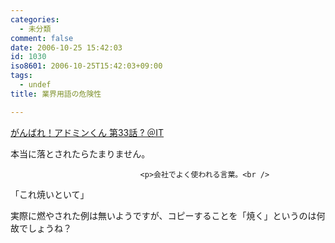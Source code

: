 ```yaml
---
categories:
  - 未分類
comment: false
date: 2006-10-25 15:42:03
id: 1030
iso8601: 2006-10-25T15:42:03+09:00
tags:
  - undef
title: 業界用語の危険性

---
```


<div class="entry-body">
                                 <p><a title="がんばれ！アドミンくん 第33話 ? ＠IT" href="http://www.atmarkit.co.jp/fwin2k/itpropower/admin-kun/033/adminkun033.html">がんばれ！アドミンくん 第33話 ? ＠IT</a></p>

<p>本当に落とされたらたまりません。</p>
                              
                                 <p>会社でよく使われる言葉。<br />
「これ焼いといて」</p>

<p>実際に燃やされた例は無いようですが、コピーすることを「焼く」というのは何故でしょうね？<br /></p>
                              </div>    	